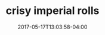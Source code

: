 ---
date: 2017-05-17T13:03:58-04:00
categories:
  - lunch
type: rolls
title: crisy imperial rolls
description: gulf shrimp, pork shoulder, vermicelli noodles
price: 28
---
